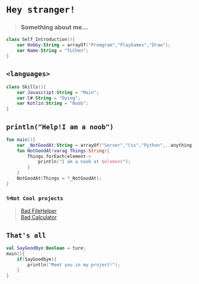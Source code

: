# `Hey stranger!`
> ### Something about me...
```kotlin
class Self_Introduction(){
    var Hobby:String = arrayOf("Promgram","PlayGames","Draw");
    var Name:String = "TLChen";
}
```
## `<languages>` 
```kotlin
class Skills(){
    var Javascript:String = "Main"; 
    var C#:String = "Dying";
    var Kotlin:String = "Noob";
}
```
## `println("Help!I am a noob")`
```kotlin
fun main(){
    var _NotGoodAt:String = arrayOf("Server","Css","Python",..anything)
    fun NotGoodAt(varag Things:String){
        Things.forEach{element->
            println("I am a noob at $element");
        }
    }
    NotGoodAt(Things = *_NotGoodAt);
}
```
### `✨Not Cool projects`
> [Bad FileHelper](https://github.com/TLcut/FileHelper)  
> [Bad Calculator](https://github.com/TLcut/Calculator)
    
## `That's all`
```kotlin
val SayGoodBye:Boolean = ture;
main(){
    if(SayGoodbye){
        println("Meet you in my project!");
    }
}
```
